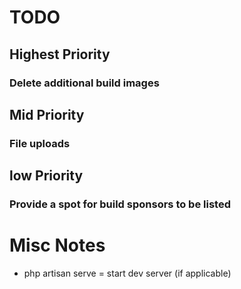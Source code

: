 # TODO

## Highest Priority

### Delete additional build images

## Mid Priority

### File uploads




## low Priority

### Provide a spot for build sponsors to be listed 




# Misc Notes

* php artisan serve = start dev server (if applicable)
